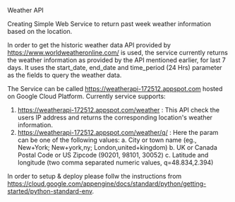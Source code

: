 Weather API

Creating Simple Web Service to return past week weather information based on the location.

In order to get the historic weather data API provided by https://www.worldweatheronline.com/ is used, the service currently returns the weather information as provided by the API mentioned earlier, for last 7 days. It uses the start_date, end_date and time_period (24 Hrs) parameter as the fields to query the weather data.

The Service can be called https://weatherapi-172512.appspot.com hosted on Google Cloud Platform. Currently service supports:

1. https://weatherapi-172512.appspot.com/weather : This API check the users IP address and returns the corresponding location's weather information.
2. https://weatherapi-172512.appspot.com/weather/q/<param> : Here the param can be one of the following values:
    a. City or town name (eg., New+York; New+york,ny; London,united+kingdom) 
    b. UK or Canada Postal Code or US Zipcode (90201, 98101, 30052)
    c. Latitude and longitude (two comma separated numeric values, q=48.834,2.394)

In order to setup & deploy please follw the instructions from https://cloud.google.com/appengine/docs/standard/python/getting-started/python-standard-env.

